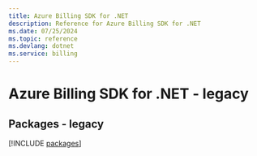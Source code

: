 ```yaml
---
title: Azure Billing SDK for .NET
description: Reference for Azure Billing SDK for .NET
ms.date: 07/25/2024
ms.topic: reference
ms.devlang: dotnet
ms.service: billing
---
```

# Azure Billing SDK for .NET - legacy
## Packages - legacy
[!INCLUDE [packages](billing-index.md)]